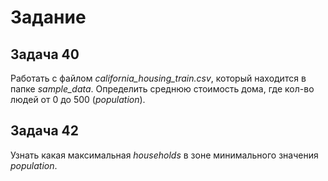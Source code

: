 # Задание
## Задача 40
Работать с файлом *california_housing_train.csv*, который находится в папке *sample_data*. Определить среднюю стоимость дома, где кол-во людей от 0 до 500 (*population*).

## Задача 42
Узнать какая максимальная *households* в зоне минимального значения *population*.